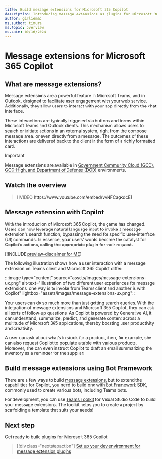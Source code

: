 ```yaml
---
title: Build message extensions for Microsoft 365 Copilot
description: Introducing message extensions as plugins for Microsoft 365 Copilot
author: girliemac
ms.author: timura
ms.topic: overview
ms.date: 09/16/2024
---
```


# Message extensions for Microsoft 365 Copilot

## What are message extensions?

Message extensions are a powerful feature in Microsoft Teams, and in Outlook, designed to facilitate user engagement with your web service. Additionally, they allow users to interact with your app directly from the chat interface.

These interactions are typically triggered via buttons and forms within Microsoft Teams and Outlook clients. This mechanism allows users to search or initiate actions in an external system, right from the compose message area, or even directly from a message. The outcomes of these interactions are delivered back to the client in the form of a richly formatted card.

> [!IMPORTANT]
> Message extensions are available in [Government Community Cloud (GCC), GCC-High, and Department of Defense (DOD)](/microsoftteams/platform/concepts/app-fundamentals-overview#government-community-cloud?context=/microsoft-365-copilot/extensibility/context) environments.

## Watch the overview

> [!VIDEO https://www.youtube.com/embed/vvNFCagkdcE]

## Message extension with Copilot

With the introduction of Microsoft 365 Copilot, the game has changed. Users can now leverage natural language input to invoke a message extension's search function, bypassing the need for specific user-interface (UI) commands. In essence, your users’ words become the catalyst for Copilot’s actions, calling the appropriate plugin for their request.

[!INCLUDE [preview-disclaimer for ME](includes/preview-disclaimer-me.md)]

The following illustration shows how a user interaction with a message extension on Teams client and Microsoft 365 Copilot differ:

:::image type="content" source="assets/images/message-extensions-ux.png" alt-text="Illustration of two different user experiences for message extensions,  one way is to invoke from Teams client and another is with Copilot" lightbox="assets/images/message-extensions-ux.png":::

Your users can do so much more than just getting search queries. With the integration of message extensions and Microsoft 365 Copilot, they can ask all sorts of follow-up questions. As Copilot is powered by Generative AI, it can understand, summarize, predict, and generate content across a multitude of Microsoft 365 applications, thereby boosting user productivity and creativity.

 A user can ask about what’s in stock for a product, then, for example, she can also request Copilot to populate a table with various products. Moreover, she can even instruct Copilot to draft an email summarizing the inventory as a reminder for the supplier!

## Build message extensions using Bot Framework

There are a few ways to build [message extensions](/microsoftteams/platform/messaging-extensions/what-are-messaging-extensions), but to extend the capabilities for Copilot, you need to build one with [Bot Framework](https://dev.botframework.com/) SDK, commonly used to create various bots, including Teams bots.

For development, you can use [Teams Toolkit](https://marketplace.visualstudio.com/items?itemName=TeamsDevApp.ms-teams-vscode-extension) for Visual Studio Code to build your message extensions. The toolkit helps you to create a project by scaffolding a template that suits your needs!

## Next step

Get ready to build plugins for Microsoft 365 Copilot:

> [!div class="nextstepaction"]
> [Set up your dev environment for message extension plugins](prerequisites-message-extension-bot.md)
